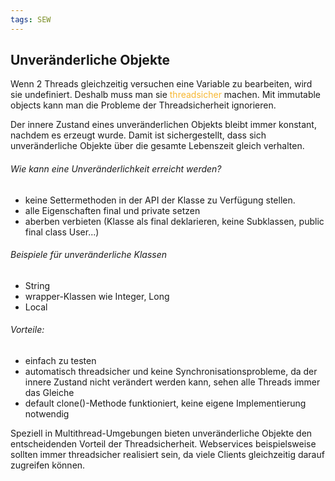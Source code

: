 ```yaml
---
tags: SEW
---
```

## Unveränderliche Objekte
Wenn 2 Threads gleichzeitig versuchen eine Variable zu bearbeiten, wird sie undefiniert. Deshalb muss man sie <span style='color:#f7b731'>threadsicher</span> machen.
Mit immutable objects kann man die Probleme der Threadsicherheit ignorieren.

Der innere Zustand eines unveränderlichen Objekts bleibt immer konstant, nachdem es erzeugt wurde. Damit ist sichergestellt, dass sich unveränderliche Objekte über die gesamte Lebenszeit gleich verhalten.

###### Wie kann eine Unveränderlichkeit erreicht werden?
- keine Settermethoden in der API der Klasse zu Verfügung stellen.
- alle Eigenschaften final und private setzen
- aberben verbieten (Klasse als final deklarieren, keine Subklassen, public final class User...)

###### Beispiele für unveränderliche Klassen
- String
- wrapper-Klassen wie Integer, Long
- Local



###### Vorteile:
- einfach zu testen
- automatisch threadsicher und keine Synchronisationsprobleme, da der innere Zustand nicht verändert werden kann, sehen alle Threads immer das Gleiche
- default clone()-Methode funktioniert, keine eigene Implementierung notwendig

Speziell in Multithread-Umgebungen bieten unveränderliche Objekte den entscheidenden Vorteil der Threadsicherheit.
Webservices beispielsweise sollten immer threadsicher realisiert sein, da viele Clients gleichzeitig darauf zugreifen können.



